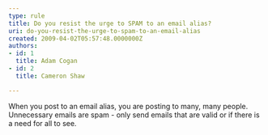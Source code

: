 ```yaml
---
type: rule
title: Do you resist the urge to SPAM to an email alias?
uri: do-you-resist-the-urge-to-spam-to-an-email-alias
created: 2009-04-02T05:57:48.0000000Z
authors:
- id: 1
  title: Adam Cogan
- id: 2
  title: Cameron Shaw

---
```


 When you post to an email alias, you are posting to many, many people. Unnecessary emails are spam - only send emails that are valid or if there is a need for all to see.<br> 
